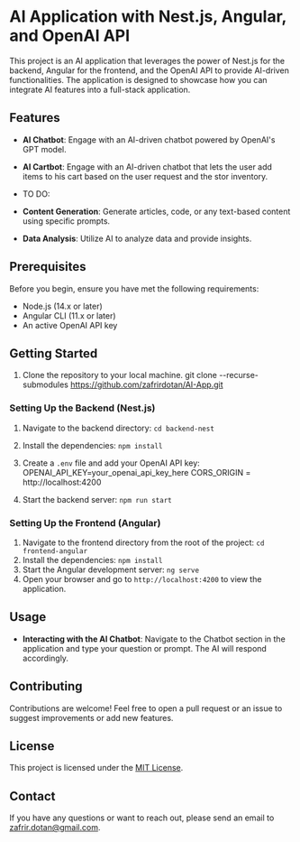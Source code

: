 # AI Application with Nest.js, Angular, and OpenAI API

This project is an AI application that leverages the power of Nest.js for the backend, Angular for the frontend, and the OpenAI API to provide AI-driven functionalities. The application is designed to showcase how you can integrate AI features into a full-stack application.

## Features

- **AI Chatbot**: Engage with an AI-driven chatbot powered by OpenAI's GPT model.
- **AI Cartbot**: Engage with an AI-driven chatbot that lets the user add items to his cart based on the user request and the stor inventory.

- TO DO:
- **Content Generation**: Generate articles, code, or any text-based content using specific prompts.
- **Data Analysis**: Utilize AI to analyze data and provide insights.

## Prerequisites

Before you begin, ensure you have met the following requirements:

- Node.js (14.x or later)
- Angular CLI (11.x or later)
- An active OpenAI API key

## Getting Started

1. Clone the repository to your local machine.
   git clone --recurse-submodules https://github.com/zafrirdotan/AI-App.git

### Setting Up the Backend (Nest.js)

1. Navigate to the backend directory: `cd backend-nest`
2. Install the dependencies: `npm install`
3. Create a `.env` file and add your OpenAI API key:
   OPENAI_API_KEY=your_openai_api_key_here
   CORS_ORIGIN = http://localhost:4200

4. Start the backend server: `npm run start`

### Setting Up the Frontend (Angular)

1. Navigate to the frontend directory from the root of the project: `cd frontend-angular`
2. Install the dependencies: `npm install`
3. Start the Angular development server: `ng serve`
4. Open your browser and go to `http://localhost:4200` to view the application.

## Usage

- **Interacting with the AI Chatbot**: Navigate to the Chatbot section in the application and type your question or prompt. The AI will respond accordingly.

## Contributing

Contributions are welcome! Feel free to open a pull request or an issue to suggest improvements or add new features.

## License

This project is licensed under the [MIT License](LICENSE).

## Contact

If you have any questions or want to reach out, please send an email to zafrir.dotan@gmail.com.
